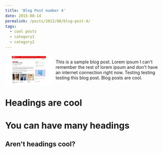 ```yaml
---
title: 'Blog Post number 4'
date: 2015-08-14
permalink: /posts/2012/08/blog-post-4/
tags:
  - cool posts
  - category1
  - category2
---
```

<div style="display: flex; align-items: center;">
    <img src="/images/2023 YPWLC final.jpg" alt="描述文字" width="30%"  style="margin-right: 10px;">
    <p>
        This is a sample blog post. Lorem ipsum I can't remember the rest of lorem ipsum and don't have an internet connection right now. Testing testing testing this blog post. Blog posts are cool.
    </p>
</div>


Headings are cool
======

You can have many headings
======

Aren't headings cool?
------
